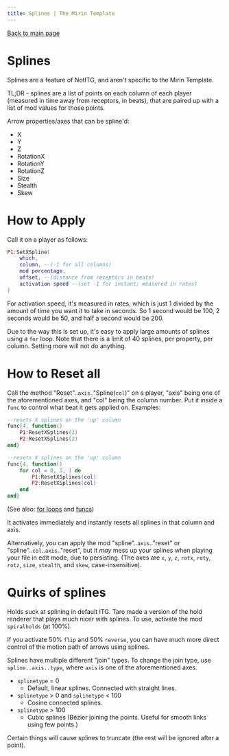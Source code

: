 ```yaml
---
title: Splines | The Mirin Template
---
```

[Back to main page](..)
# Splines
Splines are a feature of NotITG, and aren't specific to the Mirin Template.

TL;DR - splines are a list of points on each column of each player (measured in time away from receptors, in beats), that are paired up with a list of mod values for those points.

Arrow properties/axes that can be spline'd:
* X
* Y
* Z
* RotationX
* RotationY
* RotationZ
* Size
* Stealth
* Skew

# How to Apply
Call it on a player as follows:

```lua
P1:SetXSpline(
	which,
	column, --(-1 for all columns)
	mod percentage,
	offset, --(distance from receptors in beats)
	activation speed --(set -1 for instant; measured in rates)
)
```
For activation speed, it's measured in rates, which is just 1 divided by the amount of time you want it to take in seconds. So 1 second would be 100, 2 seconds would be 50, and half a second would be 200.

Due to the way this is set up, it's easy to apply large amounts of splines using a `for` loop. 
Note that there is a limit of 40 splines, per property, per column. Setting more will not do anything.

# How to Reset all
Call the method "Reset"..`axis`.."Spline(`col`)" on a player, "axis" being one of the aforementioned axes, and "col" being the column number. Put it inside a `func` to control what beat it gets applied on.
Examples:
```lua
--resets X splines on the 'up' column
func{4, function()
	P1:ResetXSplines(2)
	P2:ResetXSplines(2)
end}

--resets X splines on the 'up' column
func{4, function()
	for col = 0, 3, 1 do 
		P1:ResetXSplines(col)
		P2:ResetXSplines(col)
	end
end}
```
(See also: [for loops](for.md) and [funcs](func.md))

It activates immediately and instantly resets all splines in that column and axis.

Alternatively, you can apply the mod "spline"..`axis`.."reset" or "spline"..`col`..`axis`.."reset", but it *may* mess up your splines when playing your file in edit mode, due to persisting. (The axes are `x`, `y`, `z`, `rotx`, `roty`, `rotz`, `size`, `stealth`, and `skew`, case-insensitive).

# Quirks of splines

Holds suck at splining in default ITG. 
Taro made a version of the hold renderer that plays much nicer with splines. 
To use, activate the mod `spiralholds` (at 100%).

If you activate 50% `flip` and 50% `reverse`, you can have much more direct control of the motion path of arrows using splines.

Splines have multiple different "join" types. 
To change the join type, use `spline..axis..type`, where `axis` is one of the aforementioned axes. 

* `splinetype` = 0
  * Default, linear splines. Connected with straight lines.
* `splinetype` > 0 and `splinetype` < 100
  * Cosine connected splines.
* `splinetype` > 100
  * Cubic splines (Bézier joining the points. Useful for smooth links using few points.)

Certain things will cause splines to truncate (the rest will be ignored after a point).